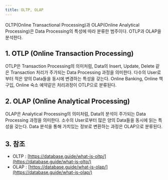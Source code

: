 ```yaml
---
title: OLTP, OLAP
---
```


OLTP(Online Transactional Processing)과 OLAP(Online Analytical Processing)은 Data Processing의 특성에 따라 분류한 범주이다. OTLP과 OLAP을 분석한다.

## 1. OTLP (Online Transaction Processing)

OTLP은 Transaction Processing의 의미처럼, Data의 Insert, Update, Delete 같은 Transaction 처리가 주가되는 Data Processing 과정을 의미한다. 다수의 User로부터 적은 양의 Data들을 동시에 변경하는 특성을 갖는다. Online Banking, Online 책구입, Online 숙소 예약같은 처리과정이 OTLP으로 분류된다.

## 2. OLAP (Online Analytical Processing)

OLAP은 Analytical Processing의 의미처럼, Data의 분석이 주가되는 Data Processing 과정을 의미한다. 소수의 User로부터 많은 양의 Data들을 동시에 읽는 특성을 갖는다. Data 분석을 통해 가치있는 정보로 변환하는 과정은 OLAP으로 분류된다.

## 3. 참조

* OLTP : [https://database.guide/what-is-oltp/](https://database.guide/what-is-oltp/)
* OLAP : [https://database.guide/what-is-olap/](https://database.guide/what-is-olap/)
